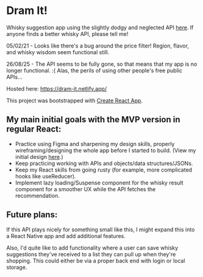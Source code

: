 # Dram It! 

Whisky suggestion app using the slightly dodgy and neglected API [here](https://evening-citadel-85778.herokuapp.com/docs/). If anyone finds a better whisky API, please tell me!

05/02/21 - Looks like there's a bug around the price filter! Region, flavor, and whisky wisdom seem functional still.

26/08/25 - The API seems to be fully gone, so that means that my app is no longer functional. :( Alas, the perils of using other people's free public APIs...

Hosted here: https://dram-it.netlify.app/

This project was bootstrapped with [Create React App](https://github.com/facebook/create-react-app).

## My main initial goals with the MVP version in regular React: 
- Practice using Figma and sharpening my design skills, properly wireframing/designing the whole app before I started to build. (View my initial design [here](https://www.figma.com/file/ibQI54URpxdEZwoXxjYVdI/Dram-It?node-id=4%3A23).)
- Keep practicing working with APIs and objects/data structures/JSONs.
- Keep my React skills from going rusty (for example, more complicated hooks like useReducer).
- Implement lazy loading/Suspense component for the whisky result component for a smoother UX while the API fetches the recommendation.

## Future plans: 

If this API plays nicely for something small like this, I might expand this into a React Native app and add additional features.

Also, I'd quite like to add functionality where a user can save whisky suggestions they've received to a list they can pull up when they're shopping. This could either be via a proper back end with login or local storage.
